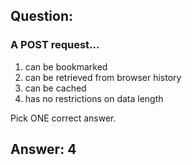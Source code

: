## Question:

### A POST request...

1. can be bookmarked
2. can be retrieved from browser history
3. can be cached
4. has no restrictions on data length

Pick ONE correct answer.

## Answer: 4
